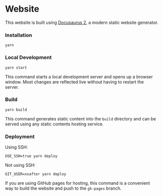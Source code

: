 # Website

This website is built using [Docusaurus 2](https://docusaurus.io/), a modern static website generator.

### Installation

```shell
yarn
```

### Local Development

```shell
yarn start
```

This command starts a local development server and opens up a browser window. Most changes are reflected live without having to restart the server.

### Build

```shell
yarn build
```

This command generates static content into the `build` directory and can be served using any static contents hosting service.

### Deployment

Using SSH:

```shell
USE_SSH=true yarn deploy
```

Not using SSH:

```shell
GIT_USER=xsafter yarn deploy
```

If you are using GitHub pages for hosting, this command is a convenient way to build the website and push to the `gh-pages` branch.
